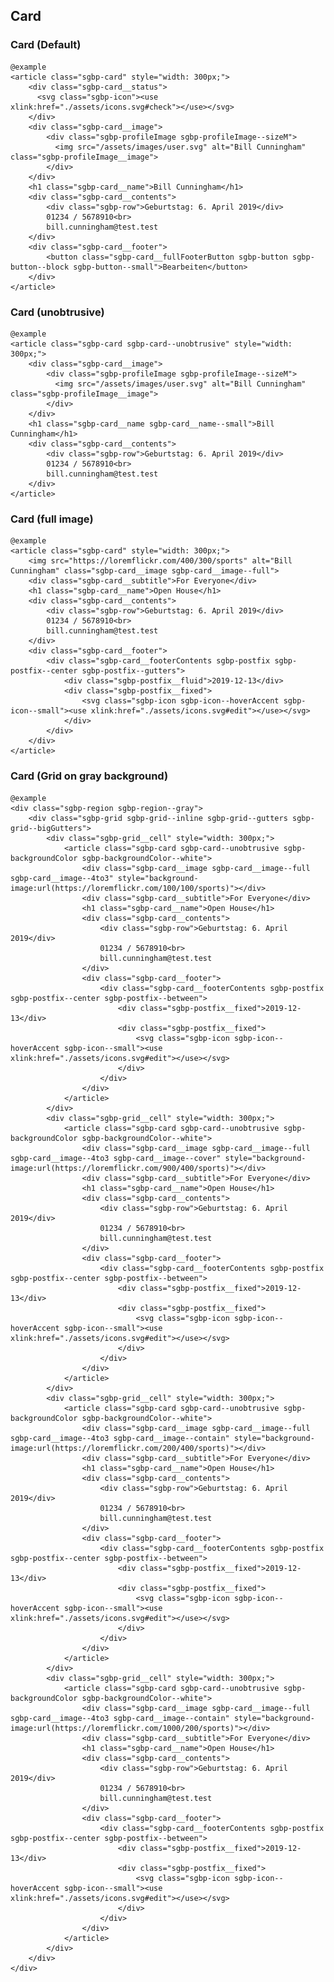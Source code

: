 ## Card

### Card (Default)

    @example
    <article class="sgbp-card" style="width: 300px;">
        <div class="sgbp-card__status">
          <svg class="sgbp-icon"><use xlink:href="./assets/icons.svg#check"></use></svg>
        </div>
        <div class="sgbp-card__image">
            <div class="sgbp-profileImage sgbp-profileImage--sizeM">
              <img src="/assets/images/user.svg" alt="Bill Cunningham" class="sgbp-profileImage__image">
            </div>
        </div>
        <h1 class="sgbp-card__name">Bill Cunningham</h1>
        <div class="sgbp-card__contents">
            <div class="sgbp-row">Geburtstag: 6. April 2019</div>
            01234 / 5678910<br>
            bill.cunningham@test.test
        </div>
        <div class="sgbp-card__footer">
            <button class="sgbp-card__fullFooterButton sgbp-button sgbp-button--block sgbp-button--small">Bearbeiten</button>
        </div>
    </article>

### Card (unobtrusive)

    @example
    <article class="sgbp-card sgbp-card--unobtrusive" style="width: 300px;">
        <div class="sgbp-card__image">
            <div class="sgbp-profileImage sgbp-profileImage--sizeM">
              <img src="/assets/images/user.svg" alt="Bill Cunningham" class="sgbp-profileImage__image">
            </div>
        </div>
        <h1 class="sgbp-card__name sgbp-card__name--small">Bill Cunningham</h1>
        <div class="sgbp-card__contents">
            <div class="sgbp-row">Geburtstag: 6. April 2019</div>
            01234 / 5678910<br>
            bill.cunningham@test.test
        </div>
    </article>

### Card (full image)

    @example
    <article class="sgbp-card" style="width: 300px;">
        <img src="https://loremflickr.com/400/300/sports" alt="Bill Cunningham" class="sgbp-card__image sgbp-card__image--full">
        <div class="sgbp-card__subtitle">For Everyone</div>
        <h1 class="sgbp-card__name">Open House</h1>
        <div class="sgbp-card__contents">
            <div class="sgbp-row">Geburtstag: 6. April 2019</div>
            01234 / 5678910<br>
            bill.cunningham@test.test
        </div>
        <div class="sgbp-card__footer">
            <div class="sgbp-card__footerContents sgbp-postfix sgbp-postfix--center sgbp-postfix--gutters">
                <div class="sgbp-postfix__fluid">2019-12-13</div>
                <div class="sgbp-postfix__fixed">
                    <svg class="sgbp-icon sgbp-icon--hoverAccent sgbp-icon--small"><use xlink:href="./assets/icons.svg#edit"></use></svg>
                </div>
            </div>
        </div>
    </article>

### Card (Grid on gray background)

    @example
    <div class="sgbp-region sgbp-region--gray">
        <div class="sgbp-grid sgbp-grid--inline sgbp-grid--gutters sgbp-grid--bigGutters">
            <div class="sgbp-grid__cell" style="width: 300px;">
                <article class="sgbp-card sgbp-card--unobtrusive sgbp-backgroundColor sgbp-backgroundColor--white">
                    <div class="sgbp-card__image sgbp-card__image--full sgbp-card__image--4to3" style="background-image:url(https://loremflickr.com/100/100/sports)"></div>
                    <div class="sgbp-card__subtitle">For Everyone</div>
                    <h1 class="sgbp-card__name">Open House</h1>
                    <div class="sgbp-card__contents">
                        <div class="sgbp-row">Geburtstag: 6. April 2019</div>
                        01234 / 5678910<br>
                        bill.cunningham@test.test
                    </div>
                    <div class="sgbp-card__footer">
                        <div class="sgbp-card__footerContents sgbp-postfix sgbp-postfix--center sgbp-postfix--between">
                            <div class="sgbp-postfix__fixed">2019-12-13</div>
                            <div class="sgbp-postfix__fixed">
                                <svg class="sgbp-icon sgbp-icon--hoverAccent sgbp-icon--small"><use xlink:href="./assets/icons.svg#edit"></use></svg>
                            </div>
                        </div>
                    </div>
                </article>
            </div>
            <div class="sgbp-grid__cell" style="width: 300px;">
                <article class="sgbp-card sgbp-card--unobtrusive sgbp-backgroundColor sgbp-backgroundColor--white">
                    <div class="sgbp-card__image sgbp-card__image--full sgbp-card__image--4to3 sgbp-card__image--cover" style="background-image:url(https://loremflickr.com/900/400/sports)"></div>
                    <div class="sgbp-card__subtitle">For Everyone</div>
                    <h1 class="sgbp-card__name">Open House</h1>
                    <div class="sgbp-card__contents">
                        <div class="sgbp-row">Geburtstag: 6. April 2019</div>
                        01234 / 5678910<br>
                        bill.cunningham@test.test
                    </div>
                    <div class="sgbp-card__footer">
                        <div class="sgbp-card__footerContents sgbp-postfix sgbp-postfix--center sgbp-postfix--between">
                            <div class="sgbp-postfix__fixed">2019-12-13</div>
                            <div class="sgbp-postfix__fixed">
                                <svg class="sgbp-icon sgbp-icon--hoverAccent sgbp-icon--small"><use xlink:href="./assets/icons.svg#edit"></use></svg>
                            </div>
                        </div>
                    </div>
                </article>
            </div>
            <div class="sgbp-grid__cell" style="width: 300px;">
                <article class="sgbp-card sgbp-card--unobtrusive sgbp-backgroundColor sgbp-backgroundColor--white">
                    <div class="sgbp-card__image sgbp-card__image--full sgbp-card__image--4to3 sgbp-card__image--contain" style="background-image:url(https://loremflickr.com/200/400/sports)"></div>
                    <div class="sgbp-card__subtitle">For Everyone</div>
                    <h1 class="sgbp-card__name">Open House</h1>
                    <div class="sgbp-card__contents">
                        <div class="sgbp-row">Geburtstag: 6. April 2019</div>
                        01234 / 5678910<br>
                        bill.cunningham@test.test
                    </div>
                    <div class="sgbp-card__footer">
                        <div class="sgbp-card__footerContents sgbp-postfix sgbp-postfix--center sgbp-postfix--between">
                            <div class="sgbp-postfix__fixed">2019-12-13</div>
                            <div class="sgbp-postfix__fixed">
                                <svg class="sgbp-icon sgbp-icon--hoverAccent sgbp-icon--small"><use xlink:href="./assets/icons.svg#edit"></use></svg>
                            </div>
                        </div>
                    </div>
                </article>
            </div>
            <div class="sgbp-grid__cell" style="width: 300px;">
                <article class="sgbp-card sgbp-card--unobtrusive sgbp-backgroundColor sgbp-backgroundColor--white">
                    <div class="sgbp-card__image sgbp-card__image--full sgbp-card__image--4to3 sgbp-card__image--contain" style="background-image:url(https://loremflickr.com/1000/200/sports)"></div>
                    <div class="sgbp-card__subtitle">For Everyone</div>
                    <h1 class="sgbp-card__name">Open House</h1>
                    <div class="sgbp-card__contents">
                        <div class="sgbp-row">Geburtstag: 6. April 2019</div>
                        01234 / 5678910<br>
                        bill.cunningham@test.test
                    </div>
                    <div class="sgbp-card__footer">
                        <div class="sgbp-card__footerContents sgbp-postfix sgbp-postfix--center sgbp-postfix--between">
                            <div class="sgbp-postfix__fixed">2019-12-13</div>
                            <div class="sgbp-postfix__fixed">
                                <svg class="sgbp-icon sgbp-icon--hoverAccent sgbp-icon--small"><use xlink:href="./assets/icons.svg#edit"></use></svg>
                            </div>
                        </div>
                    </div>
                </article>
            </div>
        </div>
    </div>
